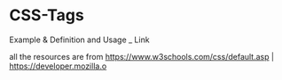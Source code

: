 
# CSS-Tags


Example & Definition and Usage _ Link

all the resources are from https://www.w3schools.com/css/default.asp | https://developer.mozilla.o
